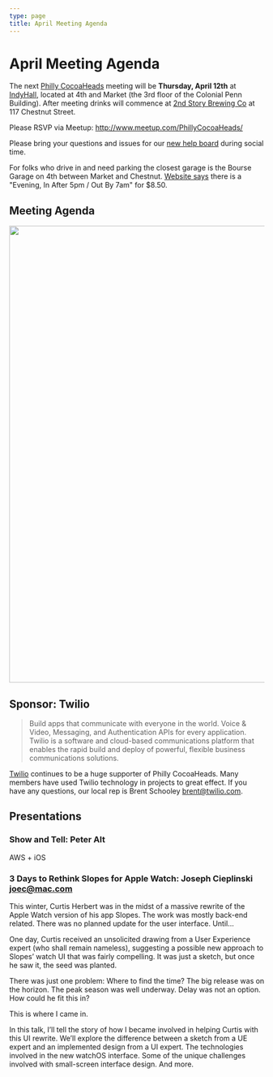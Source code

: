 ```yaml
---
type: page
title: April Meeting Agenda
---
```


# April Meeting Agenda

The next [Philly CocoaHeads][PC] meeting will be **Thursday, April 12th** at [IndyHall][IndyHall], located at 4th and Market (the 3rd floor of the Colonial Penn Building). After meeting drinks will commence at [2nd Story Brewing Co][2nd Story Brewing Co] at 117 Chestnut Street.

[PC]:http://phillycocoa.org
[IndyHall]:https://www.indyhall.org/
[2nd Story Brewing Co]:http://www.2ndstorybrewing.com

Please RSVP via Meetup: <http://www.meetup.com/PhillyCocoaHeads/>

Please bring your questions and issues for our [new help board](http://phillycocoa.org/blog/meeting-format-changes/) during social time.

For folks who drive in and need parking the closest garage is the Bourse Garage on 4th between Market and Chestnut. [Website says](https://www.parkme.com/lot/85982/bourse-garage-philadelphia-pa) there is a "Evening, In After 5pm / Out By 7am" for $8.50.

## Meeting Agenda

<p><img src="/images/agenda.png" width="900px"/></p>

## Sponsor: Twilio

> Build apps that communicate with everyone in the world. Voice & Video, Messaging, and Authentication APIs for every application. Twilio is a software and cloud-based communications platform that enables the rapid build and deploy of powerful, flexible business communications solutions.

[Twilio](http://www.twilio.com) continues to be a huge supporter of Philly CocoaHeads. Many members have used Twilio technology in projects to great effect. If you have any questions, our local rep is Brent Schooley <brent@twilio.com>.

## Presentations
### Show and Tell: Peter Alt
AWS + iOS 

### 3 Days to Rethink Slopes for Apple Watch: Joseph Cieplinski <joec@mac.com>
This winter, Curtis Herbert was in the midst of a massive rewrite of the Apple Watch version of his app Slopes. The work was mostly back-end related. There was no planned update for the user interface. Until…

One day, Curtis received an unsolicited drawing from a User Experience expert (who shall remain nameless), suggesting a possible new approach to Slopes’ watch UI that was fairly compelling. It was just a sketch, but once he saw it, the seed was planted.

There was just one problem: Where to find the time? The big release was on the horizon. The peak season was well underway. Delay was not an option. How could he fit this in?

This is where I came in.

In this talk, I’ll tell the story of how I became involved in helping Curtis with this UI rewrite. We’ll explore the difference between a sketch from a UE expert and an implemented design from a UI expert. The technologies involved in the new watchOS interface. Some of the unique challenges involved with small-screen interface design. And more.


